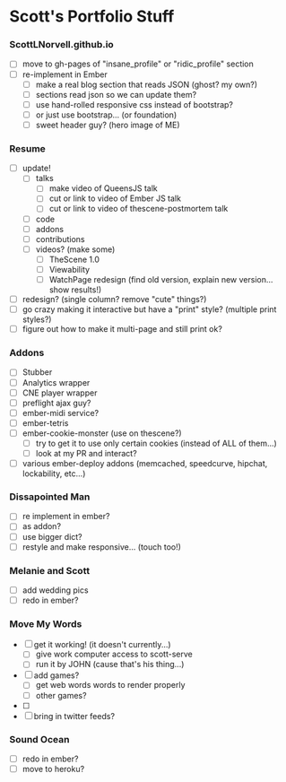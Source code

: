 # Scott's Portfolio Stuff

### ScottLNorvell.github.io
- [ ] move to gh-pages of "insane_profile" or "ridic_profile" section
- [ ] re-implement in Ember
    - [ ] make a real blog section that reads JSON (ghost? my own?)
    - [ ] sections read json so we can update them?
    - [ ] use hand-rolled responsive css instead of bootstrap?
    - [ ] or just use bootstrap... (or foundation)
    - [ ] sweet header guy? (hero image of ME)

### Resume
- [ ] update!
    - [ ] talks
        - [ ] make video of QueensJS talk
        - [ ] cut or link to video of Ember JS talk
        - [ ] cut or link to video of thescene-postmortem talk
    - [ ] code
    - [ ] addons
    - [ ] contributions
    - [ ] videos? (make some)
        - [ ] TheScene 1.0
        - [ ] Viewability
        - [ ] WatchPage redesign (find old version, explain new version... show results!)
- [ ] redesign? (single column? remove "cute" things?)
- [ ] go crazy making it interactive but have a "print" style? (multiple print styles?)
- [ ] figure out how to make it multi-page and still print ok?

### Addons
- [ ] Stubber
- [ ] Analytics wrapper
- [ ] CNE player wrapper
- [ ] preflight ajax guy?
- [ ] ember-midi service?
- [ ] ember-tetris
- [ ] ember-cookie-monster (use on thescene?)
    - [ ] try to get it to use only certain cookies (instead of ALL of them...)
    - [ ] look at my PR and interact?
- [ ] various ember-deploy addons (memcached, speedcurve, hipchat, lockability, etc...)

### Dissapointed Man
- [ ] re implement in ember? 
- [ ] as addon? 
- [ ] use bigger dict?
- [ ] restyle and make responsive... (touch too!)

### Melanie and Scott
- [ ] add wedding pics
- [ ] redo in ember?

### Move My Words
- [ ] get it working! (it doesn't currently...)
    - [ ] give work computer access to scott-serve
    - [ ] run it by JOHN (cause that's his thing...)
- [ ] add games?
    - [ ] get web words words to render properly
    - [ ] other games?
- [ ] 
- [ ] bring in twitter feeds?

### Sound Ocean
- [ ] redo in ember?
- [ ] move to heroku?
